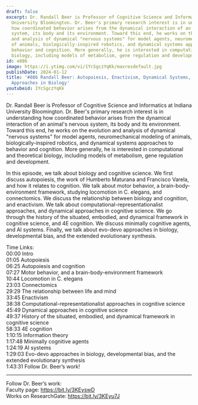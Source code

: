 ```yaml
---
draft: false
excerpt: Dr. Randall Beer is Professor of Cognitive Science and Informatics at Indiana
  University Bloomington. Dr. Beer's primary research interest is in understanding
  how coordinated behavior arises from the dynamical interaction of an animal's nervous
  system, its body and its environment. Toward this end, he works on the evolution
  and analysis of dynamical "nervous systems" for model agents, neuromechanical modeling
  of animals, biologically-inspired robotics, and dynamical systems approaches to
  behavior and cognition. More generally, he is interested in computational and theoretical
  biology, including models of metabolism, gene regulation and development.
id: e886
image: https://i.ytimg.com/vi/1YcSgczYqKk/maxresdefault.jpg
publishDate: 2024-01-12
title: '#886 Randall Beer: Autopoiesis, Enactivism, Dynamical Systems, and Evo-Devo
  Approaches in Biology'
youtubeid: 1YcSgczYqKk
---
```

Dr. Randall Beer is Professor of Cognitive Science and Informatics at Indiana University Bloomington. Dr. Beer's primary research interest is in understanding how coordinated behavior arises from the dynamical interaction of an animal's nervous system, its body and its environment. Toward this end, he works on the evolution and analysis of dynamical "nervous systems" for model agents, neuromechanical modeling of animals, biologically-inspired robotics, and dynamical systems approaches to behavior and cognition. More generally, he is interested in computational and theoretical biology, including models of metabolism, gene regulation and development.

In this episode, we talk about biology and cognitive science. We first discuss autopoiesis, the work of Humberto Maturana and Francisco Varela, and how it relates to cognition. We talk about motor behavior, a brain-body-environment framework, studying locomotion in C. elegans, and connectomics. We discuss the relationship between biology and cognition, and enactivism. We talk about computational-representationalist approaches, and dynamical approaches in cognitive science. We go through the history of the situated, embodied, and dynamical framework in cognitive science, and 4E cognition. We discuss minimally cognitive agents, and AI systems. Finally, we talk about evo-devo approaches in biology, developmental bias, and the extended evolutionary synthesis.

Time Links:  
00:00 Intro  
01:05  Autopoiesis  
06:25  Autopoiesis and cognition  
07:27  Motor behavior, and a brain-body-environment framework  
10:44  Locomotion in C. elegans  
23:03  Connectomics  
29:29  The relationship between life and mind  
33:45  Enactivism  
38:38  Computational-representationalist approaches in cognitive science  
45:49  Dynamical approaches in cognitive science  
49:37  History of the situated, embodied, and dynamical framework in cognitive science  
58:33  4E cognition  
1:10:15  Information theory  
1:17:48  Minimally cognitive agents  
1:24:19  AI systems  
1:29:03  Evo-devo approaches in biology, developmental bias, and the extended evolutionary synthesis  
1:43:31  Follow Dr. Beer’s work!

---

Follow Dr. Beer’s work:  
Faculty page: https://bit.ly/3KEyswD  
Works on ResearchGate: https://bit.ly/3KEyu7J
